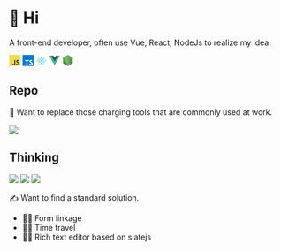 # :thinking: Hi

A front-end developer, often use Vue, React, NodeJs to realize my idea.

<code><img height="20" alt="javascript" src="https://raw.githubusercontent.com/github/explore/80688e429a7d4ef2fca1e82350fe8e3517d3494d/topics/javascript/javascript.png"></code>
<code><img height="20" alt="typescript" src="https://raw.githubusercontent.com/github/explore/80688e429a7d4ef2fca1e82350fe8e3517d3494d/topics/typescript/typescript.png"></code>
<code><img height="20" alt="react" src="https://raw.githubusercontent.com/github/explore/80688e429a7d4ef2fca1e82350fe8e3517d3494d/topics/react/react.png"></code>
<code><img height="20" alt="vue" src="https://raw.githubusercontent.com/github/explore/5c058a388828bb5fde0bcafd4bc867b5bb3f26f3/topics/vue/vue.png"></code>
<code><img height="20" alt="nodejs" src="https://raw.githubusercontent.com/github/explore/80688e429a7d4ef2fca1e82350fe8e3517d3494d/topics/nodejs/nodejs.png"></code>

## Repo

:raised_eyebrow: Want to replace those charging tools that are commonly used at work.  

<a href="https://github.com/jmingzi/xprocess">
  <img align="center" src="https://github-readme-stats.vercel.app/api/pin/?username=jmingzi&repo=xprocess&show_owner=jmingzi&a=1" />
</a>

## Thinking

![](https://img.shields.io/badge/ideas-form_linkage-orange?style=flat-square&logo=AngelList&logoColor=orange)
![](https://img.shields.io/badge/ideas-time_travel-green?style=flat-square&logo=AngelList&logoColor=green)
![](https://img.shields.io/badge/doing-slate_editor-pink?style=flat-square&logo=AngelList&logoColor=green)

:writing_hand: Want to find a standard solution.

- :sassy_man: Form linkage
- :sassy_man: Time travel
- :sassy_man: Rich text editor based on slatejs
